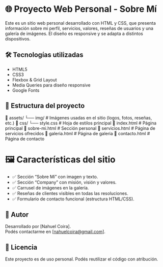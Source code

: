 # 🌐 Proyecto Web Personal - Sobre Mí

Este es un sitio web personal desarrollado con HTML y CSS, que presenta información sobre mi perfil, servicios, valores, reseñas de usuarios y una galería de imágenes. El diseño es responsive y se adapta a distintos dispositivos.

## 🛠 Tecnologías utilizadas

- HTML5
- CSS3
- Flexbox & Grid Layout
- Media Queries para diseño responsive
- Google Fonts

## 📁 Estructura del proyecto

📁 assets/
└── img/ # Imágenes usadas en el sitio (logos, fotos, reseñas, etc.)
📁 css/
└── style.css # Hoja de estilos principal
📄 index.html # Página principal
📄 sobre-mi.html # Sección personal
📄 servicios.html # Página de servicios ofrecidos
📄 galeria.html # Página de galeria
📄 contacto.html # Página de contacto

# 🖼 Características del sitio

- ✅ Sección “Sobre Mí” con imagen y texto.
- ✅ Sección “Company” con misión, visión y valores.
- ✅ Carrusel de imágenes en la galería.
- ✅ Reseñas de clientes visibles en todas las resoluciones.
- ✅ Formulario de contacto funcional (estructura HTML/CSS).

## 📌 Autor

Desarrollado por [Nahuel Coira].  
Podés contactarme en [nahuelcoira@gmail.com].

## 📄 Licencia

Este proyecto es de uso personal. Podés reutilizar el código con atribución.
